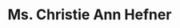---
layout: layouts/profile.liquid
title: Ms. Christie Ann Hefner
id: christiehefner51
prefix: Ms.
first: Christie
middle: Ann
last: Hefner
suffix: 
email: 
currentTitle: Corporate Board Director
currentOrg: Chairman, Hatch Beauty Brands; Director, Fyllo; Director, Metro-Edge; Advisory Board Member, The Offut Companies; Director, Healthwell
bio: Experienced Director of High Growth Disruptive Businesses<br /><br />Hatchbeauty Brands 2014 to present<br /><br />A beauty innovation company that specializes in working with major retailers to develop brands <br /><br />products. Private equity controlled. Co-Founder on board. $100 million sales.<br /><br />· Chairman of the Board <br /><br />Fyllo 2020 to present<br /><br />A venture backed leading innovator in data, media and compliance solutions for highly regulated<br /><br />industries. Last valuation over $400 million.<br /><br />· Board Member<br /><br />Healthwell 2021 to present<br /><br />A SPAC targeting technology-enabled healthcare businesses. Raised $250 million in August 2021.<br /><br />· Board Member<br /><br />· Audit Committee Member<br /><br />R.D. Offutt Company 2016 to present<br /><br />An international, family-owned multi-billion dollar agricultural conglomerate. Largest John Deere<br /><br />Dealer in the U.S. <br /><br />· Advisory Board Member <br /><br />MarketWatch 2001 to 2005<br /><br />MarketWatch was a public company (NASDAQ) that offered stock market, business and financial<br /><br />news and commentary via its web site, television and radio. The company was sold to Dow Jones<br /><br />in 2005.<br /><br />· Board member<br /><br />· Lead director in sale process<br /><br />· Audit Committee member<br /><br />Canyon Ranch Health Resorts 2000 to 2005 <br /><br />Created in 1979, Canyon Ranch is a wellness lifestyle company that aims to inspire a commitment<br /><br />to healthy living through its resorts, spas and residential properties.<br /><br />· Advisory Board member<br /><br />Telocity 1999 to 2001<br /><br />Telocity was a publicly traded leading nationwide provider of broadband services to the residential<br /><br />market and was sold to DIRECTV in 2001. <br /><br />· Board member<br /><br />Sealy Corporation 1993 to 1997<br /><br />Sealy Corporation, through its subsidiaries, is the largest bedding manufacturer in North America<br /><br />and produces a diversified line of mattress and foundation products. In 1997, a team of senior<br /><br />executives of the firm joined with Bain Capital to acquire the company.<br /><br />· Board member<br /><br /> <br /><br />Rush University Medical Center, Trustee 1993 to present<br /><br />A leading academic medical center regularly ranked among the top hospitals in the nation. <br /><br />· Member, IT Committee, 2004 to 2012<br /><br />· Member, Long-Term Planning Committee, 2000-2002<br /><br />· CORE Center Project Chairman and then Foundation Board Member, 1995 to 2002. Led<br /><br /> the effort to raise $30 million to build this innovative clinic and research facility for people<br /><br /> with HIV/AIDS and other communicable diseases.<br /><br />Center for American Progress Action 2009 to present<br /><br />An independent, nonpartisan policy institute and advocacy organization that is dedicated to<br /><br />improving the lives of all Americans, through bold, progressive ideas, as well as strong leadership<br /><br />and concerted action.<br /><br />· Director <br /><br />· Member, Audit Committee <br /><br />Hugh M. Hefner Foundation<br /><br />A nonprofit that supports organizations that advocate for and defend civil rights and civil<br /><br />liberties and the sponsor of the HMH First Amendment Awards.<br /><br />· Chairman 2017 to present <br /><br />· Board Member 1988 to present<br /><br /> <br /><br />Black Ensemble Theatre 2007 to 2011<br /><br />· Co-Chair, Capital Campaign<br /><br />· Raised the money to build a new theatre, its first permanent home<br /><br />Brandeis University, Trustee 1991 to 2000<br /><br />Chair, Budget & Finance Committee from 1993 to 1998<br /><br />Member, Executive Committee from 1993 to 1998<br /><br />Member, Academic Affairs Committee from 1991 to 1993<br /><br />American Civil Liberties Union 1979 to 1994 <br /><br />· Director, Illinois Affiliate <br /><br />Magazine Publishers of America 1991 to 2008<br /><br />· Executive Committee member
linkedin: 
tiktok: 
twitter: 
aboutme: 
insta: 
orgURL: 
snapchat: 
personalURL: 
smallHeadshotURL: assets/images/headshots/
originalHeadshotURL: assets/images/headshots/
tags-experience: 
tags-current-industries: 
tags-current-position: 
tags-past-industries: 
tags-past-position: 
tags-current-board-service: 
    - SPAC
    - VC
    - Private Equity
tags-past-board-service: 
    - VC
boards-current-corporate-private: 
boards-current-corporate-public: 
boards-current-nonprofit: 
boards-current-privateequity: 
    - Hatch Beauty Brands, Chairman
boards-current-spac: 
    - Healthwell, Director; Member Audit Committee
boards-current-vc: 
    - Fyllo, Director
boards-past-corporate-private: 
boards-past-corporate-public: 
boards-past-nonprofit: 
boards-past-privateequity: 
boards-past-spac: 
boards-past-vc: 
    - Luminary, Director
    - Public Good, Advisory Board Member
---
